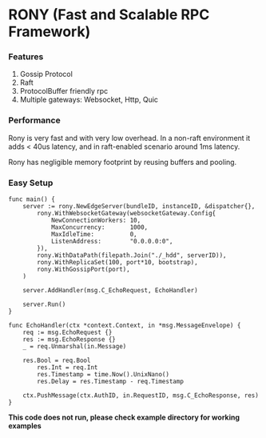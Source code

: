 # RONY  **(Fast and Scalable RPC Framework)**

### Features
1. Gossip Protocol
2. Raft
3. ProtocolBuffer friendly rpc
4. Multiple gateways: Websocket, Http, Quic


### Performance
Rony is very fast and with very low overhead. In a non-raft environment it adds < 40us latency, and
in raft-enabled scenario around 1ms latency.

Rony has negligible memory footprint by reusing buffers and pooling.

### Easy Setup
```
func main() {
    server := rony.NewEdgeServer(bundleID, instanceID, &dispatcher{},
    	rony.WithWebsocketGateway(websocketGateway.Config{
    		NewConnectionWorkers: 10,
    		MaxConcurrency:       1000,
    		MaxIdleTime:          0,
    		ListenAddress:        "0.0.0.0:0",
    	}),
    	rony.WithDataPath(filepath.Join("./_hdd", serverID)),
    	rony.WithReplicaSet(100, port*10, bootstrap),
    	rony.WithGossipPort(port),
    )
 
    server.AddHandler(msg.C_EchoRequest, EchoHandler)
    
    server.Run()
}

func EchoHandler(ctx *context.Context, in *msg.MessageEnvelope) {
    req := msg.EchoRequest {}
    res := msg.EchoResponse {}
    _ = req.Unmarshal(in.Message)

    res.Bool = req.Bool
    	res.Int = req.Int
    	res.Timestamp = time.Now().UnixNano()
    	res.Delay = res.Timestamp - req.Timestamp
    
    ctx.PushMessage(ctx.AuthID, in.RequestID, msg.C_EchoResponse, res)
}
```
**This code does not run, please check example directory for working examples**


